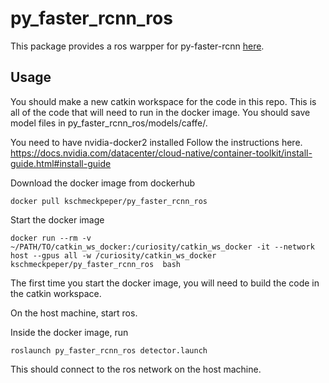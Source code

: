 # py_faster_rcnn_ros
This package provides a ros warpper for py-faster-rcnn [here](https://github.com/rbgirshick/py-faster-rcnn).

## Usage

You should make a new catkin workspace for the code in this repo.  This is all of the code that will need to run in the docker image.  You should save model files in py_faster_rcnn_ros/models/caffe/.


You need to have nvidia-docker2 installed
Follow the instructions here.
https://docs.nvidia.com/datacenter/cloud-native/container-toolkit/install-guide.html#install-guide

Download the docker image from dockerhub
```
docker pull kschmeckpeper/py_faster_rcnn_ros
```


Start the docker image
```
docker run --rm -v ~/PATH/TO/catkin_ws_docker:/curiosity/catkin_ws_docker -it --network host --gpus all -w /curiosity/catkin_ws_docker kschmeckpeper/py_faster_rcnn_ros  bash
```

The first time you start the docker image, you will need to build the code in the catkin workspace.  



On the host machine, start ros.

Inside the docker image, run
```
roslaunch py_faster_rcnn_ros detector.launch
```

This should connect to the ros network on the host machine.

